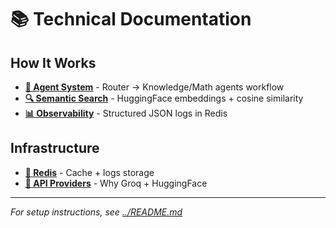 # 📚 Technical Documentation

## How It Works

- **[🧠 Agent System](./KNOWLEDGE_AGENT.md)** - Router → Knowledge/Math agents workflow
- **[🔍 Semantic Search](./EMBEDDINGS.md)** - HuggingFace embeddings + cosine similarity  
- **[📊 Observability](./OBSERVABILITY_IMPLEMENTATION.md)** - Structured JSON logs in Redis

## Infrastructure

- **[💾 Redis](./redis.md)** - Cache + logs storage  
- **[🤖 API Providers](./LLM_AI/API_PROVIDERS.md)** - Why Groq + HuggingFace

---
*For setup instructions, see [../README.md](../README.md)*
